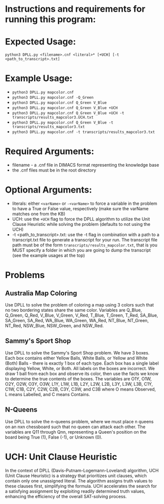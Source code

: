 # Instructions and requirements for running this program:

# Expected Usage:
`python3 DPLL.py <filename>.cnf <literal>* [+UCH] [-t <path_to_transcript>.txt]`

# Example Usage:
- `python3 DPLL.py mapcolor.cnf`
- `python3 DPLL.py mapcolor.cnf -Q_Green`
- `python3 DPLL.py mapcolor.cnf Q_Green V_Blue`
- `python3 DPLL.py mapcolor.cnf Q_Green V_Blue +UCH`
- `python3 DPLL.py mapcolor.cnf Q_Green V_Blue +UCH -t transcripts/results_mapcolor3.UCH.txt`
- `python3 DPLL.py mapcolor.cnf Q_Green V_Blue -t transcripts/results_mapcolor3.txt`
- `python3 DPLL.py mapcolor.cnf -t transcripts/results_mapcolor3.txt`
# Required Arguments:
- filename - a .cnf file in DIMACS format representing the knowledge base 
- the .cnf files must be in the root directory

# Optional Arguments:
- literals: either `<varName>` or `-<varName>` to force a variable in the problem to have a True or False value, respectively (make sure the varName matches one from the KB)
- UCH: use the `+UCH` flag to force the DPLL algorithm to utilize the Unit Clause Heuristic while solving the problem (defaults to not using the UCH)
- -t <path_to_transcript>.txt: use the -t flag in combination with a path to a transcript.txt file to generate a transcript for your run. The transcript file path must be of the form `transcripts/results_mapcolor.txt`, that is you MUST specify a folder in which you are going to dump the transcript (see the example usages at the top)


# Problems
## Australia Map Coloring
Use DPLL to solve the problem of coloring a map using 3 colors such that no two bordering states share the same color. Variables are
Q_Blue, Q_Green, Q_Red, V_Blue, V_Green, V_Red, T_Blue, T_Green, T_Red, SA_Blue, SA_Green, SA_Red, WA_Blue, WA_Green, WA_Red, NT_Blue, NT_Green, NT_Red, NSW_Blue, NSW_Green, and NSW_Red.

## Sammy's Sport Shop
Use DPLL to solve the Sammy's Sport Shop problem. We have 3 boxes. Each box contains either Yellow Balls, White Balls, or Yellow and White (Both) Balls - there is exactly 1 box of each type. Each box has a single label displaying Yellow, White, or Both. All labels on the boxes are incorrect. We draw 1 ball from each box and observe its color, then use the facts we know to determine the true contents of the boxes. The variables are O1Y, O1W, O2Y, O2W, O3Y, O3W, L1Y, L1W, L1B, L2Y, L2W, L2B, L3Y, L3W, L3B, C1Y, C1W, C1B, C2Y, C2W, C2B, C3Y, C3W, and C3B where O means Observed, L means Labelled, and C means Contains.

## N-Queens
Use DPLL to solve the n-queens problem, where we must place n queens on an nxn chessboard such that no queen can attack each other. The variables are Q11 through Qnn, representing a Queen's position on the board being True (1), False (-1), or Unknown (0).

# UCH: Unit Clause Heuristic
In the context of DPLL (Davis-Putnam-Logemann-Loveland) algorithm, UCH (Unit Clause Heuristic) is a strategy that prioritizes unit clauses, which contain only one unassigned literal. The algorithm assigns truth values to these clauses first, simplifying the formula. UCH accelerates the search for a satisfying assignment by exploiting readily determined truth values, enhancing the efficiency of the overall SAT-solving process.



